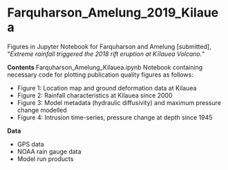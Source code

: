 # Farquharson_Amelung_2019_Kilauea 
Figures in Jupyter Notebook for Farquharson and Amelung [submitted], "*Extreme rainfall triggered the 2018 rift eruption at Kīlauea Volcano.*"

**Contents**
Farquharson_Amelung_Kilauea.ipynb Notebook containing necessary code for plotting publication quality figures as follows:
- Figure 1: Location map and ground deformation data at Kilauea
- Figure 2: Rainfall characteristics at Kilauea since 2000
- Figure 3: Model metadata (hydraulic diffusivity) and maximum pressure change modelled
- Figure 4: Intrusion time-series, pressure change at depth since 1945

**Data**
- GPS data
- NOAA rain gauge data
- Model run products
